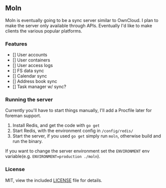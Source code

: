 Moln
---

Moln is eventually going to be a sync server similar to OwnCloud. I plan to make the server only available through APIs. Eventually I'd like to make clients the various popular platforms.

### Features
- [] User accounts
- [] User containers
- [] User access logs
- [] FS data sync
- [] Calendar sync
- [] Address book sync
- [] Task manager w/ sync?

### Running the server
Currently you'll have to start things manually, I'll add a Procfile later for foreman support.

1. Install Redis, and get the code with `go get`
2. Start Redis, with the environment config in `/config/redis/`
3. Start the server, if you used `go get` simply run `moln`, otherwise build and run the binary.

If you want to change the server environment set the `ENVIRONMENT` env variable(e.g. `ENVIRONMENT=production ./moln`).

### License
MIT, view the included [LICENSE](https://raw.github.com/larzconwell/moln/master/LICENSE) file for details.
